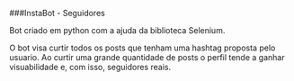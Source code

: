 ###InstaBot - Seguidores

Bot criado em python com a ajuda da biblioteca Selenium.

O bot visa curtir todos os posts que tenham uma hashtag proposta pelo usuario. Ao curtir uma grande quantidade de posts o perfil tende a ganhar visuabilidade e, com isso, seguidores reais.